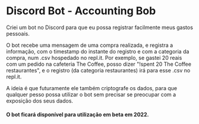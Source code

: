 # Discord Bot - Accounting Bob

Criei um bot no Discord para que eu possa registrar facilmente meus gastos pessoais. 

O bot recebe uma mensagem de uma compra realizada, e registra a informação, com o timestamp do instante do registro e com a categoria da compra, num .csv hospedado no repl.it. Por exemplo, se gastei 20 reais com um pedido na cafeteria The Coffee, posso dizer "!spent 20 The Coffee restaurantes", e o registro (da categoria restaurantes) irá para esse .csv no repl.it. 

A ideia é que futuramente ele também criptografe os dados, para que qualquer pesso possa utilizar o bot sem precisar se preocupar com a exposição dos seus dados. 

#### O bot ficará disponível para utilização em beta em 2022.
